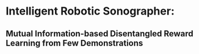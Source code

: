 # Intelligent Robotic Sonographer: 
## Mutual Information-based Disentangled Reward Learning from Few Demonstrations

